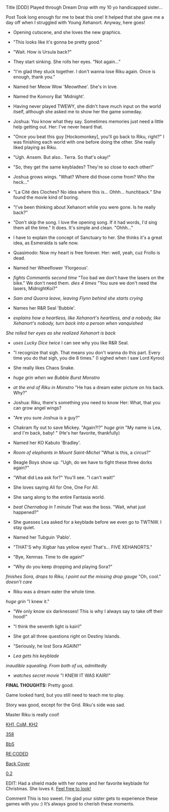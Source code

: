 Title
[DDD] Played through Dream Drop with my 10 yo handicapped sister...

Post
Took long enough for me to beat this one! It helped that she gave me a day off when I struggled with Young Xehanort. Anyway,  here goes! 

* Opening cutscene, and she loves the new graphics. 

* "This looks like it's gonna be pretty good."

* "Wait. How is Ursula back?"

* They start sinking. She rolls her eyes. "Not again..."

* "I'm glad they stuck together.  I don't wanna lose Riku again.  Once is enough, thank you."

* Named her Meow Wow 'Meowthee'. She's in love. 

* Named the Komory Bat 'Midnight'.

* Having never played TWEWY, she didn't have much input on the world itself,  although she asked me to show her the game someday. 

* Joshua: You know what they say.  Sometimes memories just need a little help getting out. 
Her: I've never heard that.

* "Once you beat this guy [Hockomonkey], you'll go back to Riku,  right?" 
I was finishing each world with one before doing the other. She really liked playing as Riku.

* "Ugh. Ansem. But also..   Terra. So that's okay!"

* "So, they get the same keyblades? They're so close to each other!"

* Joshua grows wings. "What? Where did those come from? Who the heck..."

* "La Cité des Cloches? No idea where this is... Ohhh... hunchback." She found the movie kind of boring.

* "I've been thinking about Xehanort while you were gone.  Is he really back?" 

* "Don't skip the song.  I love the opening song.  If it had words,  I'd sing them all the time."
It does.  It's simple and clean. 
"Ohhh..."

* I have to explain the concept of Sanctuary to her. She thinks it's a great idea,  as Esmeralda is safe now. 

* Quasimodo: Now my heart is free forever. 
Her: well, yeah,  cuz Frollo is dead. 

* Named her Wheeflower 'Florgeous'.

* *fights Commantis second time*
"Too bad we don't have the lasers on the bike."
We don't need them. *dies 4 times*
"You sure we don't need the lasers, MidnightKoi?"

* *Sam and Quorra leave,  leaving Flynn behind*
*she starts crying*

* Names her R&R Seal 'Bubble'.

* *explains how a heartless,  like Xehanort's heartless,  and a nobody,  like Xehanort's nobody,  turn back into a person when vanquished* 

*She rolled her eyes as she realized Xehanort is back*

* *uses Lucky Dice twice*
I can see why you like R&R Seal.

* "I recognize that sigh. That means you don't wanna do this part.  Every time you do that sigh,  you die 8 times." 
(I sighed when I saw Lord Kyroo)

* She really likes Chaos Snake. 

* *huge grin when we Bubble Burst Monstro*

* *at the end of Riku in Monstro*
"He has a dream eater picture on his back. Why?"


* Joshua: Riku,  there's something you need to know 
Her: What,  that you can grow angel wings? 

* "Are you sure Joshua is a guy?"

* Chakram fly out to save Mickey. 
"Again?!?" *huge grin* "My name is Lea, and I'm back,  baby! " (He's her favorite,  thankfully)

* Named her KO Kabuto 'Bradley'.


* *Room of elephants in Mount Saint-Michel* 
"What is this,  a circus?"

* Beagle Boys show up. 
"Ugh, do we have to fight these three dorks again?"

* "What did Lea ask for?"
You'll see. 
"I can't wait!"

* She loves saying All for One, One For All.

* She sang along to the entire Fantasia world.

* *beat Chernabog in 1 minute* That was the boss.
"Wait,  what just happened?"

* She guesses Lea asked for a keyblade before we even go to TWTNW. I stay quiet.

* Named her Tubguin 'Pablo'.

* "THAT'S why Xigbar has yellow eyes!  That's... FIVE XEHANORTS."

* "Bye,  Xemnas. Time to die again!"

* "Why do you keep dropping and playing Sora?"

*finishes Sora, drops to Riku,  I point out the missing drop gauge*
"Oh, cool." *doesn't care*

* Riku was a dream eater the whole time. 

*huge grin* "I knew it."

* "We only know six darknesses! This is why I always say to take off their hood!"

* "I think the seventh light is kairi!"

* She got all three questions right on Destiny Islands. 

* "Seriously,  he lost Sora AGAIN?"

* *Lea gets his keyblade*

*inaudible squealing. From both of us,  admittedly*

* *watches secret movie* "I KNEW IT WAS KAIRI!"


**FINAL THOUGHTS:**
Pretty good. 

Game looked hard,  but you still need to teach me to play. 

Story was good, except for the Grid. Riku's side was sad. 

Master Riku is really cool!

[KH1, CoM, KH2](https://re.reddit.com/r/KingdomHearts/comments/71jqfu/discussion_playing_through_the_games_for_my_10yo/)

[358](https://re.reddit.com/r/KingdomHearts/comments/71zyes/358_just_watched_3582_days_with_my_10_yo/)

[BbS](https://www.reddit.com/r/KingdomHearts/comments/7bf73t/bbs_played_bbs_with_my_handicapped_10yo_sister/)

[RE:CODED](https://www.reddit.com/r/KingdomHearts/comments/7car85/khcoded_watched_recoded_with_my_handicapped_10yo/)


[Back Cover](https://www.reddit.com/r/KingdomHearts/comments/7m1oir/chi_watched_back_cover_with_my_10_yo_handicapped/)

[0.2](https://www.reddit.com/r/KingdomHearts/comments/7m8vz0/kh28_played_through_02_with_my_10_yo_handicapped/)


EDIT: Had a shield made with her name and her favorite keyblade for Christmas. She loves it. [Feel free to look!](https://www.reddit.com/r/KingdomHearts/comments/7mypeb/discussion_got_a_shield_made_for_my_10_yo/)

Comment
This is too sweet. I’m glad your sister gets to experience these games with you :)
It’s always good to cherish these moments.
